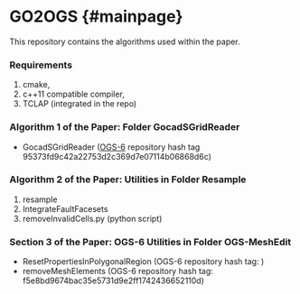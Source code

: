 GO2OGS                                                            {#mainpage}
======

This repository contains the algorithms used within the paper.

### Requirements ###
1. cmake,
2. c++11 compatible compiler,
3. TCLAP (integrated in the repo)

### Algorithm 1 of the Paper: Folder GocadSGridReader ###
- GocadSGridReader ([OGS-6](https://github.com/ufz/ogs) repository hash tag 95373fd9c42a22753d2c369d7e07114b06868d6c)

### Algorithm 2 of the Paper: Utilities in Folder Resample ###
1. resample
2. IntegrateFaultFacesets
3. removeInvalidCells.py (python script)

### Section 3 of the Paper: OGS-6 Utilities in Folder OGS-MeshEdit ###
- ResetPropertiesInPolygonalRegion (OGS-6 repository hash tag: )
- removeMeshElements (OGS-6 repository hash tag: f5e8bd9674bac35e5731d9e2ff1742436652110d)

